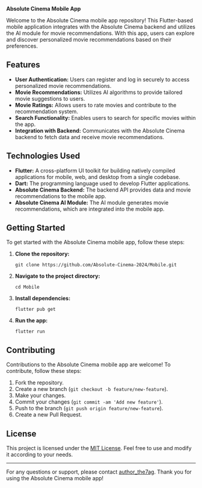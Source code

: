 **Absolute Cinema Mobile App**

Welcome to the Absolute Cinema mobile app repository! This Flutter-based mobile application integrates with the Absolute Cinema backend and utilizes the AI module for movie recommendations. With this app, users can explore and discover personalized movie recommendations based on their preferences.

## Features

- **User Authentication:** Users can register and log in securely to access personalized movie recommendations.
- **Movie Recommendations:** Utilizes AI algorithms to provide tailored movie suggestions to users.
- **Movie Ratings:** Allows users to rate movies and contribute to the recommendation system.
- **Search Functionality:** Enables users to search for specific movies within the app.
- **Integration with Backend:** Communicates with the Absolute Cinema backend to fetch data and receive movie recommendations.

## Technologies Used

- **Flutter:** A cross-platform UI toolkit for building natively compiled applications for mobile, web, and desktop from a single codebase.
- **Dart:** The programming language used to develop Flutter applications.
- **Absolute Cinema Backend:** The backend API provides data and movie recommendations to the mobile app.
- **Absolute Cinema AI Module:** The AI module generates movie recommendations, which are integrated into the mobile app.

## Getting Started

To get started with the Absolute Cinema mobile app, follow these steps:

1. **Clone the repository:**
   ```
   git clone https://github.com/Absolute-Cinema-2024/Mobile.git
   ```

2. **Navigate to the project directory:**
   ```
   cd Mobile
   ```

3. **Install dependencies:**
   ```
   flutter pub get
   ```

4. **Run the app:**
   ```
   flutter run
   ```

## Contributing

Contributions to the Absolute Cinema mobile app are welcome! To contribute, follow these steps:

1. Fork the repository.
2. Create a new branch (`git checkout -b feature/new-feature`).
3. Make your changes.
4. Commit your changes (`git commit -am 'Add new feature'`).
5. Push to the branch (`git push origin feature/new-feature`).
6. Create a new Pull Request.

## License

This project is licensed under the [MIT License](LICENSE). Feel free to use and modify it according to your needs.

---

For any questions or support, please contact [author_the7ag](mailto:the7ag22477@gmail.com). Thank you for using the Absolute Cinema mobile app!
